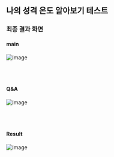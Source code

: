 ## 나의 성격 온도 알아보기 테스트

### 최종 결과 화면

#### main
![image](https://github.com/user-attachments/assets/54ab4ae3-27b5-4f14-8192-c1e28bc76ed7)

</br>
</br>

#### Q&A
![image](https://github.com/user-attachments/assets/3d3f1eb5-ae8f-4fb1-bca5-16bc61f12dda)

</br>
</br>

#### Result
![image](https://github.com/user-attachments/assets/0c2cf7b8-457f-409d-8fbe-675d76396a7b)

